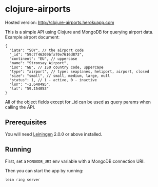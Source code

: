 # clojure-airports

Hosted version: http://clojure-airports.herokuapp.com

This is a simple API using Clojure and MongoDB for querying airport data.
Example airport document:
```
{
  "iata": "SOY", // the airport code
  "_id": "59c7f46209bfa70e7616d873",
  "continent": "EU", // uppercase
  "name": "Stronsay Airport",
  "iso": "GB", // ISO country code, uppercase
  "type": "airport", // type: seaplanes, heliport, airport, closed
  "size": "small", // small, medium, large, null
  "status": 1, // 1 - active, 0 - inactive
  "lon": "-2.640495",
  "lat": "59.154053"
}
```

All of the object fields except for _id can be used as query params when calling the API.

## Prerequisites

You will need [Leiningen][] 2.0.0 or above installed.

[leiningen]: https://github.com/technomancy/leiningen

## Running
First, set a `MONGODB_URI` env variable with a MongoDB connection URI.

Then you can start the app by running:

    lein ring server
